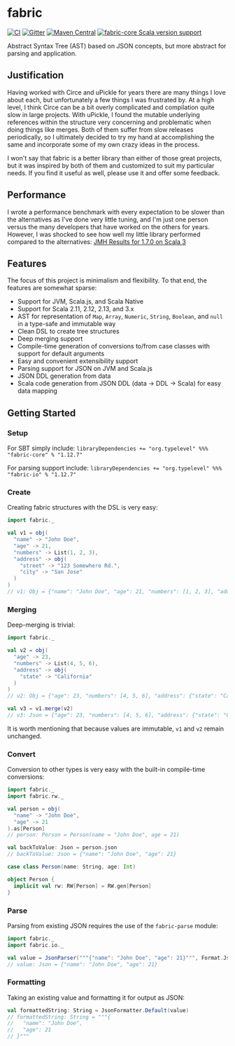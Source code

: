 # fabric

[![CI](https://github.com/typelevel/fabric/actions/workflows/ci.yml/badge.svg)](https://github.com/typelevel/fabric/actions/workflows/ci.yml)
[![Gitter](https://badges.gitter.im/Join%20Chat.svg)](https://gitter.im/typelevel/fabric)
[![Maven Central](https://maven-badges.herokuapp.com/maven-central/org.typelevel/fabric-core_2.13/badge.svg)](https://maven-badges.herokuapp.com/maven-central/org.typelevel/fabric-core_2.13)
[![fabric-core Scala version support](https://index.scala-lang.org/typelevel/fabric/fabric-core/latest.svg)](https://index.scala-lang.org/typelevel/fabric/fabric-core)

Abstract Syntax Tree (AST) based on JSON concepts, but more abstract for parsing and application.

## Justification

Having worked with Circe and uPickle for years there are many things I love about each, but unfortunately a
few things I was frustrated by. At a high level, I think Circe can be a bit overly complicated and compilation
quite slow in large projects. With uPickle, I found the mutable underlying references within the structure very
concerning and problematic when doing things like merges. Both of them suffer from slow releases periodically,
so I ultimately decided to try my hand at accomplishing the same and incorporate some of my own crazy ideas in
the process.

I won't say that fabric is a better library than either of those great projects, but it was inspired by
both of them and customized to suit my particular needs. If you find it useful as well, please use it and offer
some feedback.

## Performance

I wrote a performance benchmark with every expectation to be slower than the alternatives as I've done very
little tuning, and I'm just one person versus the many developers that have worked on the others for years.
However, I was shocked to see how well my little library performed compared to the alternatives:
[JMH Results for 1.7.0 on Scala 3](https://jmh.morethan.io/?source=https://raw.githubusercontent.com/typelevel/fabric/master/bench/results/benchmarks-1.7.0.json)
## Features

The focus of this project is minimalism and flexibility. To that end, the features are somewhat sparse:

- Support for JVM, Scala.js, and Scala Native
- Support for Scala 2.11, 2.12, 2.13, and 3.x
- AST for representation of `Map`, `Array`, `Numeric`, `String`, `Boolean`, and `null` in a type-safe and immutable way
- Clean DSL to create tree structures
- Deep merging support
- Compile-time generation of conversions to/from case classes with support for default arguments
- Easy and convenient extensibility support
- Parsing support for JSON on JVM and Scala.js
- JSON DDL generation from data
- Scala code generation from JSON DDL (data -> DDL -> Scala) for easy data mapping

## Getting Started

### Setup

For SBT simply include:
`libraryDependencies += "org.typelevel" %%% "fabric-core" % "1.12.7"`

For parsing support include:
`libraryDependencies += "org.typelevel" %%% "fabric-io" % "1.12.7"`

### Create

Creating fabric structures with the DSL is very easy:

```scala
import fabric._

val v1 = obj(
  "name" -> "John Doe",
  "age" -> 21,
  "numbers" -> List(1, 2, 3),
  "address" -> obj(
    "street" -> "123 Somewhere Rd.",
    "city" -> "San Jose"
  )
)
// v1: Obj = {"name": "John Doe", "age": 21, "numbers": [1, 2, 3], "address": {"street": "123 Somewhere Rd.", "city": "San Jose"}}
```

### Merging

Deep-merging is trivial:

```scala
import fabric._

val v2 = obj(
  "age" -> 23,
  "numbers" -> List(4, 5, 6),
  "address" -> obj(
    "state" -> "California"
  )
)
// v2: Obj = {"age": 23, "numbers": [4, 5, 6], "address": {"state": "California"}}

val v3 = v1.merge(v2)
// v3: Json = {"age": 23, "numbers": [4, 5, 6], "address": {"state": "California", "street": "123 Somewhere Rd.", "city": "San Jose"}, "name": "John Doe"}
```

It is worth mentioning that because values are immutable, `v1` and `v2` remain unchanged.

### Convert

Conversion to other types is very easy with the built-in compile-time conversions:

```scala
import fabric._
import fabric.rw._

val person = obj(
  "name" -> "John Doe",
  "age" -> 21
).as[Person]
// person: Person = Person(name = "John Doe", age = 21)

val backToValue: Json = person.json
// backToValue: Json = {"name": "John Doe", "age": 21}

case class Person(name: String, age: Int)

object Person {
  implicit val rw: RW[Person] = RW.gen[Person]
}
```

### Parse

Parsing from existing JSON requires the use of the `fabric-parse` module:

```scala
import fabric._
import fabric.io._

val value = JsonParser("""{"name": "John Doe", "age": 21}""", Format.Json)
// value: Json = {"name": "John Doe", "age": 21}
```

### Formatting

Taking an existing value and formatting it for output as JSON:

```scala
val formattedString: String = JsonFormatter.Default(value)
// formattedString: String = """{
//   "name": "John Doe",
//   "age": 21
// }"""
```